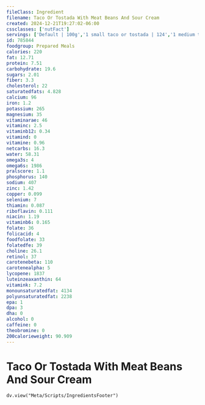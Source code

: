 ```yaml
---
fileClass: Ingredient
filename: Taco Or Tostada With Meat Beans And Sour Cream
created: 2024-12-21T19:27:02-06:00
cssclasses: ['nutFact']
servings: ['Default | 100g','1 small taco or tostada | 124','1 medium taco or tostada | 151','1 large taco or tostada | 261','1 taco or tostada, ns size | 151','1 cup | 122']
id: 785844
foodgroup: Prepared Meals
calories: 220
fat: 12.71
protein: 7.51
carbohydrate: 19.6
sugars: 2.01
fiber: 3.3
cholesterol: 22
saturatedfats: 4.828
calcium: 96
iron: 1.2
potassium: 265
magnesium: 35
vitaminarae: 46
vitaminc: 2.5
vitaminb12: 0.34
vitamind: 0
vitamine: 0.96
netcarbs: 16.3
water: 58.31
omega3s: 4
omega6s: 1986
pralscore: 1.1
phosphorus: 140
sodium: 407
zinc: 1.42
copper: 0.099
selenium: 7
thiamin: 0.087
riboflavin: 0.111
niacin: 1.19
vitaminb6: 0.165
folate: 36
folicacid: 4
foodfolate: 33
folatedfe: 39
choline: 26.1
retinol: 37
carotenebeta: 110
carotenealpha: 5
lycopene: 1837
luteinzeaxanthin: 64
vitamink: 7.2
monounsaturatedfat: 4134
polyunsaturatedfat: 2238
epa: 1
dpa: 3
dha: 0
alcohol: 0
caffeine: 0
theobromine: 0
200calorieweight: 90.909
---
```


# Taco Or Tostada With Meat Beans And Sour Cream

```dataviewjs
dv.view("Meta/Scripts/IngredientsFooter")
```